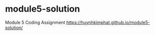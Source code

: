 # module5-solution
Module 5 Coding Assignment
<a href="https://huynhkimphat.github.io/module5-solution/">https://huynhkimphat.github.io/module5-solution/</a>
